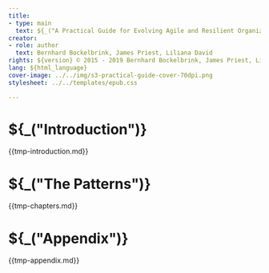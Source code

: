 ```yaml
---
title:
- type: main
  text: ${_("A Practical Guide for Evolving Agile and Resilient Organizations with Sociocracy 3.0")}
creator:
- role: author
  text: Bernhard Bockelbrink, James Priest, Liliana David
rights: ${version} © 2015 - 2019 Bernhard Bockelbrink, James Priest, Liliana David, CC BY-SA
lang: ${html_language}
cover-image: ../../img/s3-practical-guide-cover-70dpi.png
stylesheet: ../../templates/epub.css

---
```


# ${_("Introduction")}

{{tmp-introduction.md}}

# ${_("The Patterns")}

{{tmp-chapters.md}}

# ${_("Appendix")}

{{tmp-appendix.md}}
